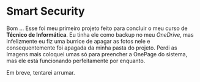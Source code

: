 # Smart Security
Bom ... Esse foi meu primeiro projeto feito para concluir o meu curso de __Técnico de Informática__. Eu tinha ele como backup no meu *OneDrive*, mas infelizmente eu fiz uma burrice de apagar as fotos nele e consequentemente foi apagada da minha pasta do projeto. Perdi as Imagens mais coloquei umas só para preencher a OnePage do sistema, mas ele está funcionando perfeitamente por enquanto.

Em breve, tentarei arrumar.
